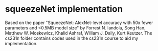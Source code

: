 # squeezeNet implementation

Based on the paper "SqueezeNet: AlexNet-level accuracy with 50x fewer parameters and <0.5MB model size" by Forrest N. Iandola, Song Han, Matthew W. Moskewicz, Khalid Ashraf, William J. Dally, Kurt Keutzer. 
The cs231n folder contains codes used in the cs231n course to aid my implementation. 
